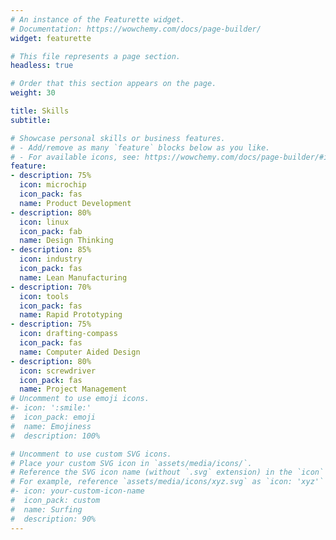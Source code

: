```yaml
---
# An instance of the Featurette widget.
# Documentation: https://wowchemy.com/docs/page-builder/
widget: featurette

# This file represents a page section.
headless: true

# Order that this section appears on the page.
weight: 30

title: Skills
subtitle:

# Showcase personal skills or business features.
# - Add/remove as many `feature` blocks below as you like.
# - For available icons, see: https://wowchemy.com/docs/page-builder/#icons
feature:
- description: 75%
  icon: microchip
  icon_pack: fas
  name: Product Development
- description: 80%
  icon: linux
  icon_pack: fab
  name: Design Thinking
- description: 85%
  icon: industry
  icon_pack: fas
  name: Lean Manufacturing
- description: 70%
  icon: tools
  icon_pack: fas
  name: Rapid Prototyping
- description: 75%
  icon: drafting-compass
  icon_pack: fas
  name: Computer Aided Design
- description: 80%
  icon: screwdriver
  icon_pack: fas
  name: Project Management
# Uncomment to use emoji icons.
#- icon: ':smile:'
#  icon_pack: emoji
#  name: Emojiness
#  description: 100% 

# Uncomment to use custom SVG icons.
# Place your custom SVG icon in `assets/media/icons/`.
# Reference the SVG icon name (without `.svg` extension) in the `icon` field.
# For example, reference `assets/media/icons/xyz.svg` as `icon: 'xyz'`
#- icon: your-custom-icon-name
#  icon_pack: custom
#  name: Surfing
#  description: 90%
---
```


